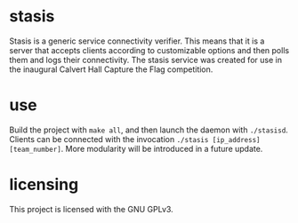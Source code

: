# stasis
Stasis is a generic service connectivity verifier. This means that it is a
server that accepts clients according to customizable options and then polls
them and logs their connectivity. The stasis service was created for use in the
inaugural Calvert Hall Capture the Flag competition.

# use
Build the project with `make all`, and then launch the daemon with `./stasisd`.
Clients can be connected with the invocation `./stasis [ip_address]
[team_number]`. More modularity will be introduced in a future update.

# licensing
This project is licensed with the GNU GPLv3.
